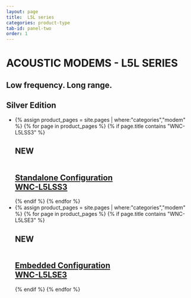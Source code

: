 ```yaml
---
layout: page
title:  L5L series
categories: product-type
tab-id: panel-two
order: 1
---
```


<h1 class='panel-heading'>ACOUSTIC MODEMS - L5L SERIES</h1>
<h2 class='panel-sub-heading'>Low frequency. Long range.</h2>
<div class='grey-container'>
    <h2 class='edition'>Silver Edition</h2>
    <ul class="edition-container">
        <li class="modem-container">
            {% assign product_pages = site.pages | where:"categories","modem" %}
            {% for page in product_pages %}
            {% if page.title contains "WNC-L5LSS3" %}
            <div class='mod modBlogPost bg-grey'>
                <h2 class="new-tag"> NEW </h2>
                <a href="{{site.baseurl}}{{page.url}}"><img alt="" src="{{site.baseurl}}/images/thumbnail-wnc-l5lss4.png" />
                <div class='content'>
                <h2>Standalone Configuration <br>WNC-L5LSS3</h2>
              </div></a>
            </div>
            {% endif %}
            {% endfor %}
        </li>
        <li class="modem-container">
            {% assign product_pages = site.pages | where:"categories","modem" %}
            {% for page in product_pages %}
            {% if page.title contains "WNC-L5LSE3" %}
            <div class='mod modBlogPost bg-grey'>
                <h2 class="new-tag"> NEW </h2>
                <a href="{{site.baseurl}}{{page.url}}"><img alt="" src="{{site.baseurl}}/images/thumbnail-wnc-m25mse3.jpg" />
                <div class='content'>
                <h2>Embedded Configuration <br>WNC-L5LSE3</h2>
              </div></a>
            </div>
            {% endif %}
            {% endfor %}
        </li>
    </ul>
</div>